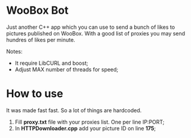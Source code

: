 # WooBox Bot

Just another C++ app which you can use to send a bunch of likes to pictures published on WooBox. With a good list of proxies you may send hundres of likes per minute.

Notes:
  * It require LibCURL and boost;
  * Adjust MAX number of threads for speed;
  
# How to use 

It was made fast fast. So a lot of things are hardcoded. 

  1. Fill **proxy.txt** file with your proxies list. One per line IP:PORT;
  2. In **HTTPDownloader.cpp** add your picture ID on line **175**;
